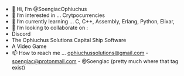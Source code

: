 - 👋 Hi, I’m @SoengiacOphiuchus
- 👀 I’m interested in ... Crytpocurrencies
- 🌱 I’m currently learning ... C, C++, Assembly, Erlang, Python, Elixar,
- 💞️ I’m looking to collaborate on : 
-   Discord
-   The Ophiuchus Solutions Capital Ship Software
-   A Video Game
- 📫 How to reach me ... ophiuchussolutions@gmail.com - soengiac@protonmail.com - @Soengiac (pretty much where that tag exist)

<!---
SoengiacOphiuchus/SoengiacOphiuchus is a ✨ special ✨ repository because its `README.md` (this file) appears on your GitHub profile.
You can click the Preview link to take a look at your changes.
--->
